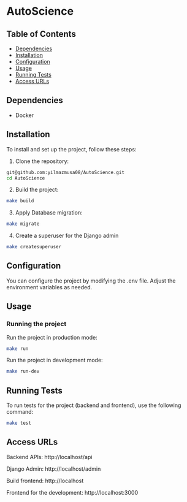 # AutoScience

## Table of Contents

- [Dependencies](#dependencies)
- [Installation](#installation)
- [Configuration](#configuration)
- [Usage](#usage)
- [Running Tests](#running-tests)
- [Access URLs](#access-urls)


## Dependencies

- Docker

## Installation

To install and set up the project, follow these steps:

1. Clone the repository:

```sh
git@github.com:yilmazmusa08/AutoScience.git
cd AutoScience
```

2. Build the project:

```sh
make build
```

3. Apply Database migration:

```sh
make migrate
```

4. Create a superuser for the Django admin

```sh
make createsuperuser
```

## Configuration

You can configure the project by modifying the .env file. Adjust the environment variables as needed.

## Usage

### Running the project

Run the project in production mode:

```sh
make run
```

Run the project in development mode:

```sh
make run-dev
```

## Running Tests

To run tests for the project (backend and frontend), use the following command:

```sh
make test
```

## Access URLs

Backend APIs: http://localhost/api

Django Admin: http://localhost/admin

Build frontend: http://localhost

Frontend for the development: http://localhost:3000
